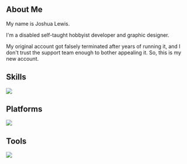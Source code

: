 ## About Me
My name is Joshua Lewis.

I'm a disabled self-taught hobbyist developer and graphic designer.

My original account got falsely terminated after years of running it, and I don't trust the support team enough to bother appealing it. So, this is my new account.

## Skills
[![][Skills]][Icons]

## Platforms
[![][Platforms]][Icons]

## Tools
[![][Tools]][Icons]

[Icons]: https://skillicons.dev
[Skills]: https://skillicons.dev/icons?i=cpp,c,cs,css,html,java,nodejs,discordjs,typescript,python,go,docker,bash,powershell,git&perline=5
[Platforms]: https://skillicons.dev/icons?i=windows,linux,debian,mint&perline=5
[Tools]: https://skillicons.dev/icons?i=vscode,idea,phpstorm&perline=5



<!--
**Darkwater409/Darkwater409** is a ✨ _special_ ✨ repository because its `README.md` (this file) appears on your GitHub profile.

Here are some ideas to get you started:

- 🔭 I’m currently working on ...
- 🌱 I’m currently learning ...
- 👯 I’m looking to collaborate on ...
- 🤔 I’m looking for help with ...
- 💬 Ask me about ...
- 📫 How to reach me: ...
- 😄 Pronouns: ...
- ⚡ Fun fact: ...
-->
